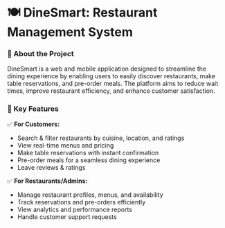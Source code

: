 # 🍽️ DineSmart: Restaurant Management System

### 🚀 About the Project  
DineSmart is a web and mobile application designed to streamline the dining experience by enabling users to easily discover restaurants, make table reservations, and pre-order meals. The platform aims to reduce wait times, improve restaurant efficiency, and enhance customer satisfaction.

### 🎯 Key Features  
✅ **For Customers:**  
- Search & filter restaurants by cuisine, location, and ratings  
- View real-time menus and pricing  
- Make table reservations with instant confirmation  
- Pre-order meals for a seamless dining experience  
- Leave reviews & ratings  

✅ **For Restaurants/Admins:**  
- Manage restaurant profiles, menus, and availability  
- Track reservations and pre-orders efficiently  
- View analytics and performance reports  
- Handle customer support requests  
